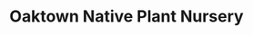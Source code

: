 ---
title: "Oaktown Native Plant Nursery"
url: /berkeley/oaktown-native-plant-nursery/
shop: garden centre
---